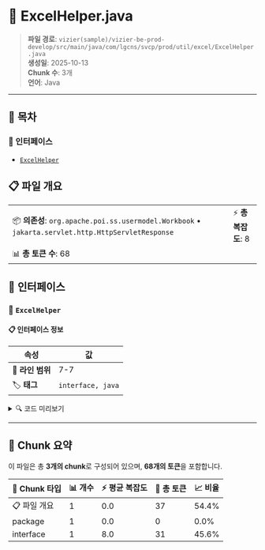 # 📄 ExcelHelper.java

> **파일 경로**: `vizier(sample)/vizier-be-prod-develop/src/main/java/com/lgcns/svcp/prod/util/excel/ExcelHelper.java`  
> **생성일**: 2025-10-13  
> **Chunk 수**: 3개  
> **언어**: Java
---

## 📑 목차

### 🔌 인터페이스
- [`ExcelHelper`](#interface-excelhelper)


## 📋 파일 개요

| | |
|--|--|
| 📦 **의존성**: `org.apache.poi.ss.usermodel.Workbook` • `jakarta.servlet.http.HttpServletResponse` | ⚡ **총 복잡도**: 8 |
| 📊 **총 토큰 수**: 68 |  |




## 🔌 인터페이스

### <a id="interface-excelhelper"></a>🔌 `ExcelHelper`


#### 📋 인터페이스 정보

| 속성 | 값 |
|------|----|
| 📍 **라인 범위** | 7-7 |
| 🏷️ **태그** | `interface, java` |
<details>
<summary>🔍 코드 미리보기</summary>

```java
public interface ExcelHelper {
	void downloadExcel(ExcelInput input, HttpServletResponse response, boolean isCustomTemplate);

	String[] createTitleHeader(Object... object);

	void createSheet(ExcelWriter excelWriter, ExcelInput excelInput);

	default void handleCustomTemplate(Workbook workbook, Object object) {
	}

	ExcelHelper of(Class<?> tClass);
}...
```

**Chunk 정보**
- 🆔 **ID**: `fe82d4b19889`
- 📊 **토큰**: 31

</details>

---




## 🧩 Chunk 요약

이 파일은 총 **3개의 chunk**로 구성되어 있으며, **68개의 토큰**을 포함합니다.

| 🧩 Chunk 타입 | 📊 개수 | ⚡ 평균 복잡도 | 📝 총 토큰 | 📈 비율 |
|---------------|--------|-------------|----------|--------|
| 📋 파일 개요 | 1 | 0.0 | 37 | 54.4% |
| package | 1 | 0.0 | 0 | 0.0% |
| interface | 1 | 8.0 | 31 | 45.6% |

